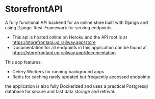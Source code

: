 # StorefrontAPI

A fully functional API backend for an online store built with Django and using Django-Rest-Framework for serving endpoints.

- This api is hosted online on Heroku and the API root is at https://storefrontapi.up.railway.app/store
- Documentation for all endpoints in this application can be found at https://storefrontapi.up.railway.app/documentation

This app features:
- Celery Workers for running background apps
- Redis for caching rarely updated but frequently accessed endpoints

the application is also fully Dockerized and uses a practical Postgresql database for secure and fast data storage and retrival.
